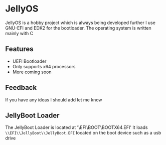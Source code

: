 
# JellyOS 

JellyOS is a hobby project which is always being developed further
I use GNU-EFI and EDK2 for the bootloader.
The operating system is written mainly with C


## Features

- UEFI Bootloader
- Only supports x64 processors
- More coming soon


## Feedback

If you have any ideas I should add let me know


## JellyBoot Loader

The JellyBoot Loader is located at '\\EFI\\BOOT\\BOOTX64.EFI'
It loads `\\EFI\\JellyBoot\\JellyBoot.EFI` located on the boot device such as a usb drive

